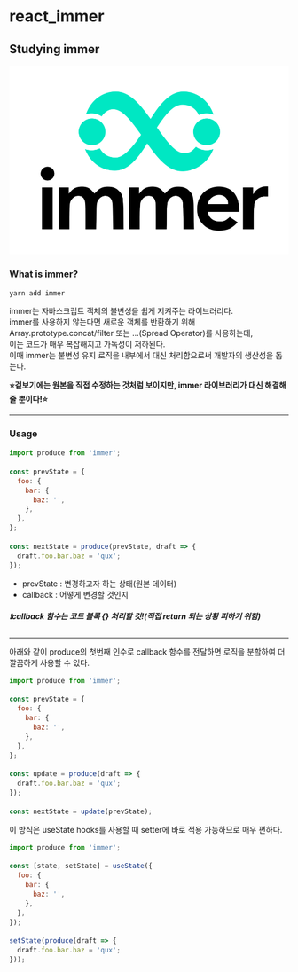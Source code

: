 # react_immer
## Studying immer
<img src="https://github.com/immerjs/immer/raw/master/images/immer-logo.svg"  />

### What is immer?
```shell
yarn add immer
```

immer는 자바스크립트 객체의 불변성을 쉽게 지켜주는 라이브러리다.  
immer를 사용하지 않는다면 새로운 객체를 반환하기 위해  
Array.prototype.concat/filter 또는 ...(Spread Operator)를 사용하는데,  
이는 코드가 매우 복잡해지고 가독성이 저하된다.  
이때 immer는 불변성 유지 로직을 내부에서  대신 처리함으로써 개발자의 생산성을 돕는다.

**⭐️겉보기에는 원본을 직접 수정하는 것처럼 보이지만, immer 라이브러리가 대신 해결해 줄 뿐이다!⭐️**

---
### Usage

```js
import produce from 'immer';

const prevState = {
  foo: {
    bar: {
      baz: '',
    },
  },
};

const nextState = produce(prevState, draft => {
  draft.foo.bar.baz = 'qux';
});
```
- prevState : 변경하고자 하는 상태(원본 데이터)
- callback : 어떻게 변경할 것인지

##### **❗️callback 함수는 코드 블록 {} 처리할 것!(직접 return 되는 상황 피하기 위함)**
---
아래와 같이 produce의 첫번째 인수로 callback 함수를 전달하면 로직을 분할하여 더 깔끔하게 사용할 수 있다.
```js
import produce from 'immer';

const prevState = {
  foo: {
    bar: {
      baz: '',
    },
  },
};

const update = produce(draft => {
  draft.foo.bar.baz = 'qux';
});

const nextState = update(prevState);
```

이 방식은 useState hooks를 사용할 때 setter에 바로 적용 가능하므로 매우 편하다.
```js
import produce from 'immer';

const [state, setState] = useState({
  foo: {
    bar: {
      baz: '',
    },
  },
});

setState(produce(draft => {
  draft.foo.bar.baz = 'qux';
}));
```